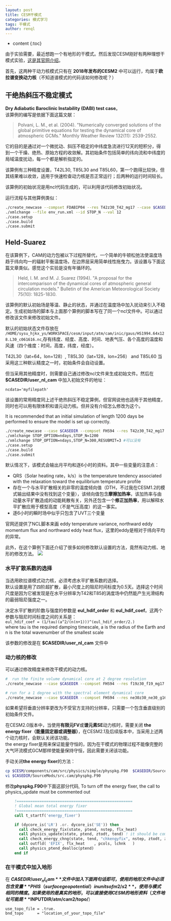 ```yaml
---
layout: post
title: CESM干模式
categories: 模式学习
tags: 干模式
author: renql
---
```


* content
{:toc}

由于实验需要，最近想跑一个有地形的干模式。然后发现CESM刚好有两种理想干模式实验，<a href="http://www.cesm.ucar.edu/models/simpler-models/dry-dynamical-core.html" target="_blank">这是其官网介绍</a>。

首先，这两种干动力核模式只有在 **2018年发布的CESM2** 中可以运行，均属于**欧拉谱变换动力核**（不知道谱模式的代码该如何修改呢？）  
 
## 干绝热斜压不稳定模式
**Dry Adiabatic Baroclinic Instability (DABI) test case**。  
该算例的编写是依据下面这篇文献：  
> Polvani, L. M., et al. (2004). "Numerically converged solutions of the global primitive equations for testing the dynamical core of atmospheric GCMs." Monthly Weather Review 132(11): 2539-2552.

它的目的是通过对一个微扰动、斜压不稳定的中纬度急流进行12天的短积分，得到一个干燥、绝热、原始方程的收敛解。其初始条件包括简单的纬向流和中纬度的局域温度扰动，每一个都是解析指定的。   

该算例有三种精度设置，T42L30, T85L30 and T85L60，第一个跑得比较快，但其结果难以收敛，适用于快速检查动力核是否正常运行；后两种的运行时间较长。  
 
该算例的初始状况是用ncl代码生成的，可以利用该代码修改初始状况。

运行流程与其他算例类似：  
```bash
./create_newcase --compset FDABIP04 --res T42z30_T42_mg17 --case $CASEDIR 
./xmlchange --file env_run.xml --id STOP_N --val 12
./case.setup
./case.build
./case.submit
```

## Held-Suarez ##
在该算例下，CAM的动力包被以下过程所替代，一个简单的牛顿松弛法使温度场趋于纬向均一的辐射平衡温度场，在边界层采用简单线性拖曳力。该设置与下面这篇文章类似。感觉这个实验是没有年循环的。  

> Held, I. M. and M. J. Suarez (1994). "A proposal for the intercomparison of the dynamical cores of atmospheric general circulation models." Bulletin of the American Meteorological Society 75(10): 1825-1830.

该算例的默认初始场是等温、静止的状态，并通过在温度场中加入扰动来引入不稳定。生成初始场的脚本与上面那个算例的脚本写在了同一个ncl文件中。可以通过修改该文件来修改初始文件。  

默认的初始状态文件存放在 `/HOME/sysu_hjkx_ys/WORKSPACE/cesm/input/atm/cam/inic/gaus/HS1994.64x128.L30_c061616.nc`,存有纬度、经度、高度、时间、地表气压、各个高度的温度和风速（四个维度：时间，高度，纬度，经度）。

T42L30（lat=64，lon=128）, T85L30（lat=128，lon=256） and T85L60 当采用这三种默认精度之一时，初始条件会自动设置。  

但当采用其他精度时，则需要自己通过修改ncl文件来生成初始文件。然后在 **$CASEDIR/user_nl_cam** 中加入初始文件的地址：  
```
ncdata='myfilepath' 
```

该设置的常用精度同上述干绝热斜压不稳定算例，但官网说他也适用于其他精度，同时也可以用有限体积和谱元动力核。但并没有介绍怎么修改为这个。

It is recommended that an initial simulation of length 1200 days be performed to ensure the model is set up correctly. 

```bash
./create_newcase --case $CASEDIR --compset FHS94 --res T42z30_T42_mg17
./xmlchange STOP_OPTION=ndays,STOP_N=1200
./xmlchange STOP_OPTION=ndays,STOP_N=300,RESUBMIT=3 #可以没有
./case.setup
./case.build
./case.submit
```

默认情况下，该模式会输出月平均和逐6小时的资料。其中一些变量的注意点：  
- QRS（Solar heating rate，k/s）is the temperature tendency associated with the relaxation toward the equilibrium temperature profile  
- 存在一个与水平扩散相关的非零的温度倾向值（DTH，不过我在CESM1.2的模式输出结果中没有找到这个变量），该倾向值包含**摩擦加热率**，该加热率与由动量水平扩散造成的动能耗散有关，另外还包含一个**修正加热率**，用以解释水平扩散应用于模型高度（不是气压高度）的这一事实。  
- 逐6小时的瞬时场中似乎只包含了UVT三个变量

官网还提供了NCL脚本来画 eddy temperature variance, northward eddy momentum flux and northward eddy heat flux，这里的eddy是相对于纬向平均的异常。

此外，在这个算例下面还介绍了很多如何修改默认设置的方法，竟然有动力核、地形的修改方法。
![](http://wx1.sinaimg.cn/mw690/006fa9Xlgy1g41p04tpk8j30gz07twer.jpg)

### 水平扩散系数的选择 ###
当选用欧拉谱模式动力核，必须考虑水平扩散系数的选择。  
默认设置是用了四阶超扩散，最小尺度上的阻尼时间标度为0.5天。选择这个时间尺度是因为它被发现是在水平分辨率为T42和T85的涡度场中仍然能产生光滑结构的最弱阻尼强度之一。  

决定水平扩散的阶数与强度的参数是 **eul_hdif_order** 和 **eul_hdif_coef**。这两个参数与阻尼时间标度之间的关系是：  
`eul_hdif_coef = (1/tau)(a^2/(n(n+1)))^(eul_hdif_order/2.)`   
where tau is the required damping timescale, a is the radius of the Earth and n is the total wavenumber of the smallest scale

该参数的修改是在 **$CASEDIR/user_nl_cam** 文件中

### 动力核的修改 ###
可以通过修改精度来修改干模式的动力核。

```bash
#  run the finite volume dynamical core at 2 degree resolution
./create_newcase --case $CASEDIR --compset FHS94 --res f19z30_f19_mg17 --mach $MACH --run-unsupported

# run for a 1 degree with the spectral element dynamical core
./create_newcase --case $CASEDIR --compset FHS94 --res ne30z30_ne30_g16 --mach $MACH --run-unsupported
```

如果希望将垂直分辨率更改为不受官方支持的分辨率，只需要一个包含垂直级别的初始条件文件。

在CESM2.0版本中，当使用**有限元FV**或**谱元素SE**动力核时，需要关闭 **the energy fixer（能量固定器或调整器）**，在CESM2.1及后续版本中，当采用上述两个动力核时，会默认关闭该功能。     
the energy fixer是用来保证能量守恒的，因为在干模式的物理过程不能像完整的大气环流模式GCM那样使能量保持守恒，因此需要关闭该功能。

手动关闭**the energy fixer**的方法：
```bash
cp $CESM/components/cam/src/physics/simple/physpkg.F90  $CASEDIR/SourceMods/src.cam/physpkg.F90
vi $CASEDIR/SourceMods/src.cam/physpkg.F90
```  

修改**physpkg.F90**中下面这部分代码, To turn off the energy fixer, the call to physics_update must be commented out 
```fortran
    !===================================================
    ! Global mean total energy fixer
    !===================================================
    call t_startf('energy_fixer')

    if (dycore_is('LR') .or. dycore_is('SE')) then
      call check_energy_fix(state, ptend, nstep, flx_heat)
      call physics_update(state, ptend, ztodt, tend) ! it should be commented out to turn of the energy fixer
      call check_energy_chng(state, tend, "chkengyfix", nstep, ztodt, zero, zero, zero, flx_heat)
      call outfld( 'EFIX', flx_heat    , pcols, lchnk   )
      call physics_ptend_dealloc(ptend)
    end if
```

### 在干模式中加入地形 ###
在 **$CASEDIR/user_nl_cam** 文件中加入下面两句话即可，使用的地形文件中必须包含变量 **PHIS（surface geopotential）in units of m2/s2** ，使用与模式相同的精度。如果使用的是真实的地形，可以直接使用CESM的地形资料（文件地址可能是 **$INPUTDIR/atm/cam2/topo/**）    

```
use_topo_file = .true.
bnd_topo      = "location_of_your_topo_file"
```
